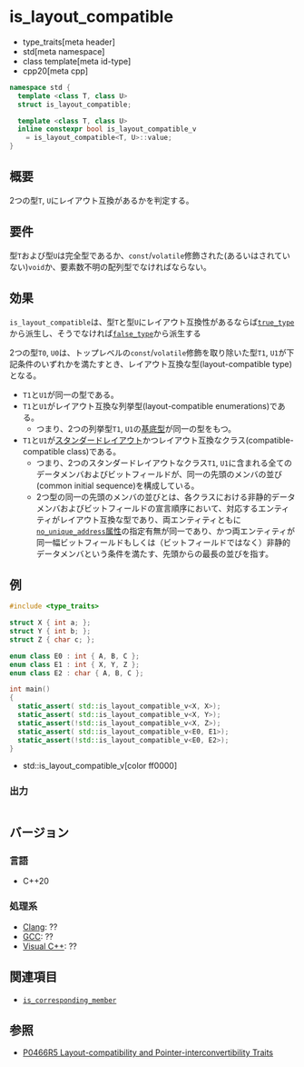 # is_layout_compatible
* type_traits[meta header]
* std[meta namespace]
* class template[meta id-type]
* cpp20[meta cpp]

```cpp
namespace std {
  template <class T, class U>
  struct is_layout_compatible;

  template <class T, class U>
  inline constexpr bool is_layout_compatible_v
    = is_layout_compatible<T, U>::value;
}
```

## 概要
2つの型`T`, `U`にレイアウト互換があるかを判定する。


## 要件
型`T`および型`U`は完全型であるか、`const`/`volatile`修飾された(あるいはされていない)`void`か、要素数不明の配列型でなければならない。


## 効果
`is_layout_compatible`は、型`T`と型`U`にレイアウト互換性があるならば[`true_type`](true_type.md)から派生し、そうでなければ[`false_type`](false_type.md)から派生する


2つの型`T0`, `U0`は、トップレベルの`const`/`volatile`修飾を取り除いた型`T1`, `U1`が下記条件のいずれかを満たすとき、レイアウト互換な型(layout-compatible type)となる。

- `T1`と`U1`が同一の型である。
- `T1`と`U1`がレイアウト互換な列挙型(layout-compatible enumerations)である。
    - つまり、2つの列挙型`T1`, `U1`の[基底型](underlying_type.md)が同一の型をもつ。
- `T1`と`U1`が[スタンダードレイアウト](is_standard_layout.md)かつレイアウト互換なクラス(compatible-compatible class)である。
    - つまり、2つのスタンダードレイアウトなクラス`T1`, `U1`に含まれる全てのデータメンバおよびビットフィールドが、同一の先頭のメンバの並び(common initial sequence)を構成している。
    - 2つ型の同一の先頭のメンバの並びとは、各クラスにおける非静的データメンバおよびビットフィールドの宣言順序において、対応するエンティティがレイアウト互換な型であり、両エンティティともに[`no_unique_address`属性](/lang/cpp20/language_support_for_empty_objects.md)の指定有無が同一であり、かつ両エンティティが同一幅ビットフィールドもしくは（ビットフィールドではなく）非静的データメンバという条件を満たす、先頭からの最長の並びを指す。


## 例
```cpp example
#include <type_traits>

struct X { int a; };
struct Y { int b; };
struct Z { char c; };

enum class E0 : int { A, B, C };
enum class E1 : int { X, Y, Z };
enum class E2 : char { A, B, C };

int main()
{
  static_assert( std::is_layout_compatible_v<X, X>);
  static_assert( std::is_layout_compatible_v<X, Y>);
  static_assert(!std::is_layout_compatible_v<X, Z>);
  static_assert( std::is_layout_compatible_v<E0, E1>);
  static_assert(!std::is_layout_compatible_v<E0, E2>);
}
```
* std::is_layout_compatible_v[color ff0000]

### 出力
```
```


## バージョン
### 言語
- C++20

### 処理系
- [Clang](/implementation.md#clang): ??
- [GCC](/implementation.md#gcc): ??
- [Visual C++](/implementation.md#visual_cpp): ??


## 関連項目
- [`is_corresponding_member`](is_corresponding_member.md)


## 参照
- [P0466R5 Layout-compatibility and Pointer-interconvertibility Traits](http://www.open-std.org/jtc1/sc22/wg21/docs/papers/2019/p0466r5.pdf)
